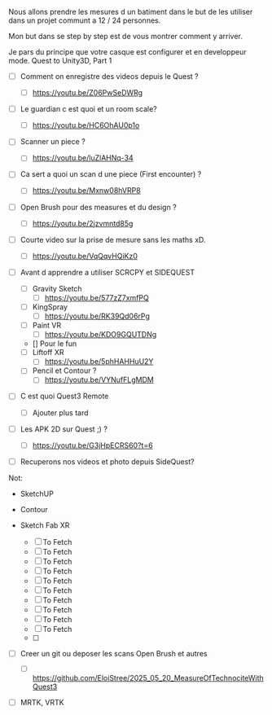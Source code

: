 Nous allons prendre les mesures d un batiment dans le but de les utiliser dans un projet communt a  12 / 24 personnes.

Mon but dans se step by step est de vous montrer comment y arriver.

Je pars du principe que votre casque est configurer et en developpeur mode.
Quest to Unity3D, Part 1
- [ ] Comment on enregistre des videos depuis le Quest ?
  - [ ] https://youtu.be/Z06PwSeDWRg
- [ ] Le guardian c est quoi et un room scale?
  - [ ] https://youtu.be/HC6OhAU0p1o
- [ ] Scanner un piece ?
  - [ ] https://youtu.be/luZlAHNq-34
- [ ] Ca sert a quoi un scan d une piece (First encounter) ?
  - [ ] https://youtu.be/Mxnw08hVRP8
- [ ] Open Brush pour des measures et du design ?
  - [ ]   https://youtu.be/2jzvmntd85g
- [ ] Courte video sur la prise de mesure sans les maths xD.
  - [ ] https://youtu.be/VqQqvHQiKz0
- [ ] Avant d apprendre a utiliser SCRCPY et SIDEQUEST
    - [ ] Gravity Sketch
      - [ ] https://youtu.be/577zZ7xmfPQ 
    - [ ] KingSpray
      - [ ] https://youtu.be/RK39Qd06rPg
    - [ ] Paint VR
      - [ ]  https://youtu.be/KDO9GQUTDNg
    - [] Pour le fun 
    - [ ] Liftoff XR
      - [ ] https://youtu.be/5phHAHHuU2Y
    - [ ] Pencil et Contour ?
      - [ ] https://youtu.be/VYNufFLgMDM
- [ ] C est quoi Quest3 Remote
  - [ ] Ajouter plus tard
- [ ] Les APK 2D sur Quest ;) ?
  - [ ] https://youtu.be/G3jHpECRS60?t=6
- [ ] Recuperons nos videos et photo depuis SideQuest?
     


Not:
- SketchUP
- Contour
- Sketch Fab XR





  - [ ] To Fetch
  - [ ] To Fetch
  - [ ] To Fetch
  - [ ] To Fetch
  - [ ] To Fetch
  - [ ] To Fetch
  - [ ] To Fetch
  - [ ] To Fetch
  - [ ] To Fetch
  - [ ] To Fetch
  - [ ] 

- [ ] Creer un git ou deposer les scans Open Brush et autres
  - [ ] https://github.com/EloiStree/2025_05_20_MeasureOfTechnociteWithQuest3


- [ ] MRTK, VRTK
